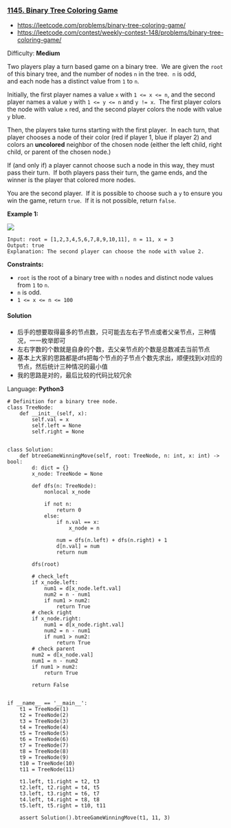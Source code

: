 ### [1145\. Binary Tree Coloring Game](https://leetcode.com/problems/binary-tree-coloring-game/)
- https://leetcode.com/problems/binary-tree-coloring-game/
- https://leetcode.com/contest/weekly-contest-148/problems/binary-tree-coloring-game/

Difficulty: **Medium**


Two players play a turn based game on a binary tree.  We are given the `root` of this binary tree, and the number of nodes `n` in the tree.  `n` is odd, and each node has a distinct value from `1` to `n`.

Initially, the first player names a value `x` with `1 <= x <= n`, and the second player names a value `y` with `1 <= y <= n` and `y != x`.  The first player colors the node with value `x` red, and the second player colors the node with value `y` blue.

Then, the players take turns starting with the first player.  In each turn, that player chooses a node of their color (red if player 1, blue if player 2) and colors an **uncolored** neighbor of the chosen node (either the left child, right child, or parent of the chosen node.)

If (and only if) a player cannot choose such a node in this way, they must pass their turn.  If both players pass their turn, the game ends, and the winner is the player that colored more nodes.

You are the second player.  If it is possible to choose such a `y` to ensure you win the game, return `true`.  If it is not possible, return `false`.

**Example 1:**

![](https://assets.leetcode.com/uploads/2019/08/01/1480-binary-tree-coloring-game.png)

```
Input: root = [1,2,3,4,5,6,7,8,9,10,11], n = 11, x = 3
Output: true
Explanation: The second player can choose the node with value 2.
```

**Constraints:**

*   `root` is the root of a binary tree with `n` nodes and distinct node values from `1` to `n`.
*   `n` is odd.
*   `1 <= x <= n <= 100`


#### Solution
- 后手的想要取得最多的节点数，只可能去左右子节点或者父亲节点，三种情况，一一枚举即可
- 左右字数的个数就是自身的个数，去父亲节点的个数是总数减去当前节点
- 基本上大家的思路都是dfs把每个节点的子节点个数先求出，顺便找到x对应的节点，然后统计三种情况的最小值
- 我的思路是对的，最后比较的代码比较冗余

Language: **Python3**

```python3
# Definition for a binary tree node.
class TreeNode:
    def __init__(self, x):
        self.val = x
        self.left = None
        self.right = None


class Solution:
    def btreeGameWinningMove(self, root: TreeNode, n: int, x: int) -> bool:
        d: dict = {}
        x_node: TreeNode = None

        def dfs(n: TreeNode):
            nonlocal x_node

            if not n:
                return 0
            else:
                if n.val == x:
                    x_node = n

                num = dfs(n.left) + dfs(n.right) + 1
                d[n.val] = num
                return num

        dfs(root)

        # check_left
        if x_node.left:
            num1 = d[x_node.left.val]
            num2 = n - num1
            if num1 > num2:
                return True
        # check right
        if x_node.right:
            num1 = d[x_node.right.val]
            num2 = n - num1
            if num1 > num2:
                return True
        # check parent
        num2 = d[x_node.val]
        num1 = n - num2
        if num1 > num2:
            return True

        return False


if __name__ == '__main__':
    t1 = TreeNode(1)
    t2 = TreeNode(2)
    t3 = TreeNode(3)
    t4 = TreeNode(4)
    t5 = TreeNode(5)
    t6 = TreeNode(6)
    t7 = TreeNode(7)
    t8 = TreeNode(8)
    t9 = TreeNode(9)
    t10 = TreeNode(10)
    t11 = TreeNode(11)

    t1.left, t1.right = t2, t3
    t2.left, t2.right = t4, t5
    t3.left, t3.right = t6, t7
    t4.left, t4.right = t8, t8
    t5.left, t5.right = t10, t11

    assert Solution().btreeGameWinningMove(t1, 11, 3)
​
```